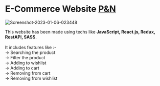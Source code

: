# E-Commerce Website [P&N](https://nidhi-prakash.github.io/E-commerce-Website/)

<img src="https://i.ibb.co/RNtxTz0/Screenshot-2023-01-06-023448.png" alt="Screenshot-2023-01-06-023448" >

This website has been made using techs like <b>JavaScript, React.js, Redux, RestAPI, SASS</b>. <br /> <br />
It includes features like :- <br />
-> Searching the product <br />
-> Filter the product <br />
-> Adding to wishlist <br />
-> Adding to cart <br />
-> Removing from cart <br />
-> Removing from wishlist <br />
